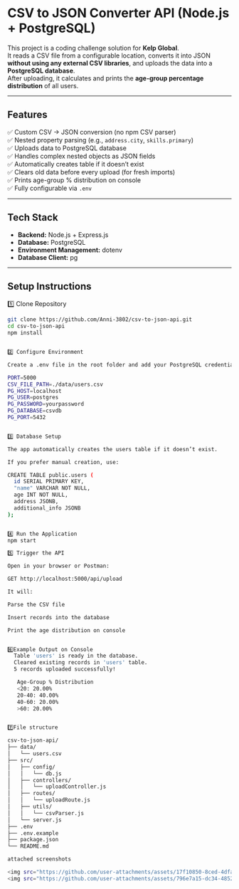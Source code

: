 #  CSV to JSON Converter API (Node.js + PostgreSQL)

This project is a coding challenge solution for **Kelp Global**.  
It reads a CSV file from a configurable location, converts it into JSON **without using any external CSV libraries**, and uploads the data into a **PostgreSQL database**.  
After uploading, it calculates and prints the **age-group percentage distribution** of all users.

---

## Features

✅ Custom CSV → JSON conversion (no npm CSV parser)  
✅ Nested property parsing (e.g., `address.city`, `skills.primary`)  
✅ Uploads data to PostgreSQL database  
✅ Handles complex nested objects as JSON fields  
✅ Automatically creates table if it doesn’t exist  
✅ Clears old data before every upload (for fresh imports)  
✅ Prints age-group % distribution on console  
✅ Fully configurable via `.env`  

---

##  Tech Stack

- **Backend:** Node.js + Express.js  
- **Database:** PostgreSQL  
- **Environment Management:** dotenv  
- **Database Client:** pg  

---

##  Setup Instructions

1️⃣ Clone Repository
```bash
git clone https://github.com/Anni-3802/csv-to-json-api.git
cd csv-to-json-api
npm install


2️⃣ Configure Environment

Create a .env file in the root folder and add your PostgreSQL credentials:

PORT=5000
CSV_FILE_PATH=./data/users.csv
PG_HOST=localhost
PG_USER=postgres
PG_PASSWORD=yourpassword
PG_DATABASE=csvdb
PG_PORT=5432


3️⃣ Database Setup

The app automatically creates the users table if it doesn’t exist.

If you prefer manual creation, use:

CREATE TABLE public.users (
  id SERIAL PRIMARY KEY,
  "name" VARCHAR NOT NULL,
  age INT NOT NULL,
  address JSONB,
  additional_info JSONB
);


4️⃣ Run the Application
npm start

5️⃣ Trigger the API

Open in your browser or Postman:

GET http://localhost:5000/api/upload

It will:

Parse the CSV file

Insert records into the database

Print the age distribution on console


6️⃣Example Output on Console
  Table 'users' is ready in the database.
  Cleared existing records in 'users' table.
  5 records uploaded successfully!

   Age-Group % Distribution
   <20: 20.00%
   20-40: 40.00%
   40-60: 20.00%
   >60: 20.00%


7️⃣File structure

csv-to-json-api/
├── data/
│   └── users.csv
├── src/
│   ├── config/
│   │   └── db.js
│   ├── controllers/
│   │   └── uploadController.js
│   ├── routes/
│   │   └── uploadRoute.js
│   ├── utils/
│   │   └── csvParser.js
│   └── server.js
├── .env
├── .env.example
├── package.json
└── README.md

attached screenshots

<img src="https://github.com/user-attachments/assets/17f10850-8ced-4dfa-a73e-de09e643d690" alt="API Response" width="700">
<img src="https://github.com/user-attachments/assets/796e7a15-dc34-4852-9401-d989bd7238ec" alt="Database Table" width="700">


 
